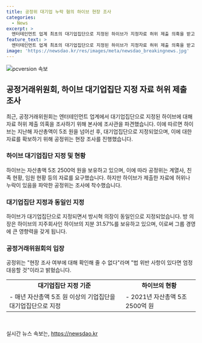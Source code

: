 ```yaml
---
title: 공정위 대기업 누락 혐의 하이브 현장 조사
categories:
  - News
excerpt: >
  엔터테인먼트 업계 최초의 대기업집단으로 지정된 하이브가 지정자료 허위 제출 의혹을 받고 있습니다. 공정거래위원회는 이를 조사하기 위해 하이브 본사에 조사관을 파견했으며, 하이브는 지난해 자산총액 5조 원을 넘어서며 올해 5월 대기업집단에 추가된 것으로 알려졌습니다. 그러나 하이브가 제출한 지정 자료에 허위나 누락이 있는 것으로 보고 조사가 시작되었습니다. 이에 대한 공정위의 대응은 규정을 위반한 경우 엄정 대응할 것이라고 전했습니다.
feature_text: >
  엔터테인먼트 업계 최초의 대기업집단으로 지정된 하이브가 지정자료 허위 제출 의혹을 받고 있습니다. 공정거래위원회는 이를 조사하기 위해 하이브 본사에 조사관을 파견했으며, 하이브는 지난해 자산총액 5조 원을 넘어서며 올해 5월 대기업집단에 추가된 것으로 알려졌습니다. 그러나 하이브가 제출한 지정 자료에 허위나 누락이 있는 것으로 보고 조사가 시작되었습니다. 이에 대한 공정위의 대응은 규정을 위반한 경우 엄정 대응할 것이라고 전했습니다.
image: 'https://newsdao.kr/res/images/meta/newsdao_breakingnews.jpg'
---
```


<p><img src="https://newsdao.kr/res/images/meta/newsdao_breakingnews.jpg" alt="pcversion 속보" /></p>

<h2 data-ke-size="size26">공정거래위원회, 하이브 대기업집단 지정 자료 허위 제출 조사</h2>

<p data-ke-size="size16">최근, 공정거래위원회는 엔터테인먼트 업계에서 대기업집단으로 지정된 하이브에 대해 자료 허위 제출 의혹을 조사하기 위해 본사에 조사관을 파견했습니다. 이에 따르면 하이브는 지난해 자산총액이 5조 원을 넘어선 후, 대기업집단으로 지정되었으며, 이에 대한 자료를 확보하기 위해 공정위는 현장 조사를 진행했습니다.</p>

<h3>하이브 대기업집단 지정 및 현황</h3>

<p data-ke-size="size16">하이브는 자산총액 5조 2500억 원을 보유하고 있으며, 이에 따라 공정위는 계열사, 친족 현황, 임원 현황 등의 자료를 요구했습니다. 하지만 하이브가 제출한 자료에 허위나 누락이 있음을 파악한 공정위는 조사에 착수했습니다.</p>

<h3>대기업집단 지정과 동일인 지정</h3>

<p data-ke-size="size16">하이브가 대기업집단으로 지정되면서 방시혁 의장이 동일인으로 지정되었습니다. 방 의장은 하이브의 지주회사인 하이브의 지분 31.57%를 보유하고 있으며, 이로써 그룹 경영에 큰 영향력을 갖게 됩니다.</p>

<h3>공정거래위원회의 입장</h3>

<p data-ke-size="size16">공정위는 "현장 조사 여부에 대해 확인해 줄 수 없다"라며 "법 위반 사항이 있다면 엄정 대응할 것"이라고 밝혔습니다.</p>

<table>
    <tr>
        <td style="text-align: center; height: 17px;"><b>대기업집단 지정 기준</b></td>
        <td style="text-align: center; height: 17px;"><b>하이브의 현황</b></td>
    </tr>
    <tr>
        <td style="text-align: left; height: 17px;">- 매년 자산총액 5조 원 이상의 기업집단을 대기업집단으로 지정</td>
        <td style="text-align: left; height: 17px;">- 2021년 자산총액 5조 2500억 원</td>
    </tr>
</table>

<p data-ke-size="size16">&nbsp;</p>
실시간 뉴스 속보는, <a href="https://newsdao.kr" rel="dofollow">https://newsdao.kr</a>


